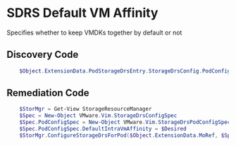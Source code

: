 # SDRS Default VM Affinity
Specifies whether to keep VMDKs together by default or not
## Discovery Code
```powershell
    $Object.ExtensionData.PodStorageDrsEntry.StorageDrsConfig.PodConfig.DefaultIntraVMAffinity
```

## Remediation Code
```powershell
    $StorMgr = Get-View StorageResourceManager
    $Spec = New-Object VMware.Vim.StorageDrsConfigSpec
    $Spec.PodConfigSpec = New-Object VMware.Vim.StorageDrsPodConfigSpec
    $Spec.PodConfigSpec.DefaultIntraVmAffinity = $Desired
    $StorMgr.ConfigureStorageDrsForPod($Object.ExtensionData.MoRef, $Spec, $TRUE)
```
